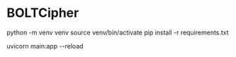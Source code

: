# BOLTCipher

python -m venv venv
source venv/bin/activate
pip install -r requirements.txt 


uvicorn main:app --reload

